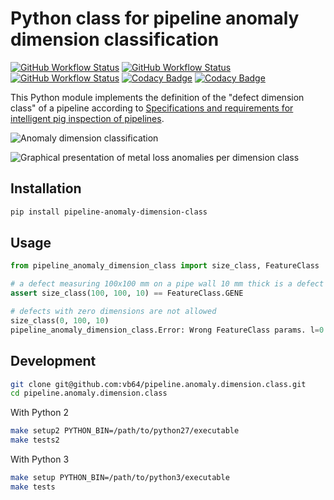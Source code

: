 # Python class for pipeline anomaly dimension classification
[![GitHub Workflow Status](https://img.shields.io/github/actions/workflow/status/vb64/pipeline.anomaly.dimension.class/pep257.yml?label=Pep257&style=plastic&branch=main)](https://github.com/vb64/pipeline.anomaly.dimension.class/actions?query=workflow%3Apep257)
[![GitHub Workflow Status](https://img.shields.io/github/actions/workflow/status/vb64/pipeline.anomaly.dimension.class/py2.yml?label=Python%202.7&style=plastic&branch=main)](https://github.com/vb64/pipeline.anomaly.dimension.class/actions?query=workflow%3Apy2)
[![GitHub Workflow Status](https://img.shields.io/github/actions/workflow/status/vb64/pipeline.anomaly.dimension.class/py3.yml?label=Python%203.7-3.11&style=plastic&branch=main)](https://github.com/vb64/pipeline.anomaly.dimension.class/actions?query=workflow%3Apy3)
[![Codacy Badge](https://app.codacy.com/project/badge/Grade/0fc99b84d0434a22b687bfdc1dd4281b)](https://app.codacy.com/gh/vb64/pipeline.anomaly.dimension.class/dashboard?utm_source=gh&utm_medium=referral&utm_content=&utm_campaign=Badge_grade)
[![Codacy Badge](https://app.codacy.com/project/badge/Coverage/0fc99b84d0434a22b687bfdc1dd4281b)](https://app.codacy.com/gh/vb64/pipeline.anomaly.dimension.class/dashboard?utm_source=gh&utm_medium=referral&utm_content=&utm_campaign=Badge_coverage)

This Python module implements the definition of the "defect dimension class" of a pipeline according to [Specifications and requirements for intelligent pig inspection of pipelines](https://www.researchgate.net/figure/a-Graphical-presentation-of-surface-dimensions-of-metal-loss-anomalies-per-dimension_fig1_370191037).

![Anomaly dimension classification](img/class_table.PNG)

![Graphical presentation of metal loss anomalies per dimension class](img/class_chart.PNG)

## Installation

```bash
pip install pipeline-anomaly-dimension-class
```

## Usage

```python
from pipeline_anomaly_dimension_class import size_class, FeatureClass

# a defect measuring 100x100 mm on a pipe wall 10 mm thick is a defect of the "GENE" class
assert size_class(100, 100, 10) == FeatureClass.GENE

# defects with zero dimensions are not allowed
size_class(0, 100, 10)
pipeline_anomaly_dimension_class.Error: Wrong FeatureClass params. l=0 w=100 t=10

```

## Development

```bash
git clone git@github.com:vb64/pipeline.anomaly.dimension.class.git
cd pipeline.anomaly.dimension.class
```

With Python 2
```bash
make setup2 PYTHON_BIN=/path/to/python27/executable
make tests2
```

With Python 3
```bash
make setup PYTHON_BIN=/path/to/python3/executable
make tests
```
